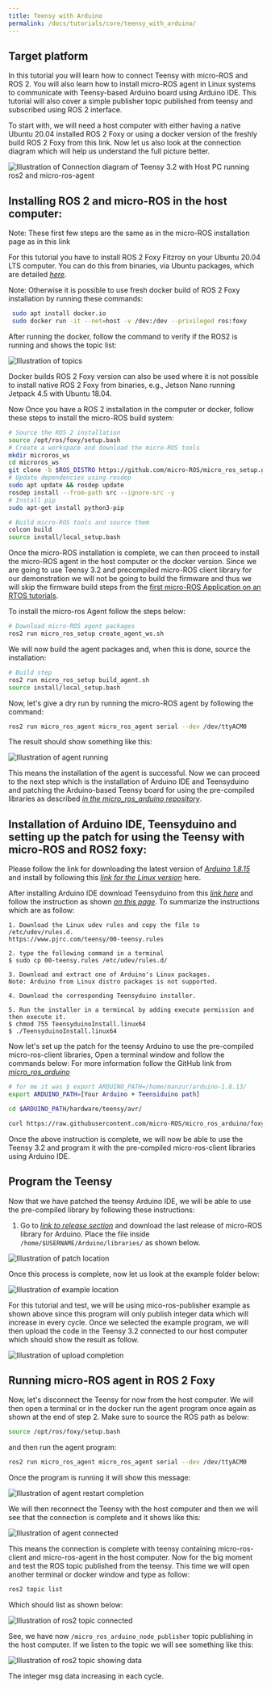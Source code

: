 ```yaml
---
title: Teensy with Arduino
permalink: /docs/tutorials/core/teensy_with_arduino/
---
```


## Target platform

In this tutorial you will learn how to connect Teensy with micro-ROS and ROS 2. 
You will also learn how to install micro-ROS agent in Linux systems to communicate with 
Teensy-based Arduino board using Arduino IDE. This tutorial will also cover a 
simple publisher topic published from teensy and subscribed using ROS 2 interface.

To start with, we will need a host computer with either having a native 
Ubuntu 20.04 installed ROS 2 Foxy or using a docker version of the freshly build ROS 2 Foxy 
from this link. Now let us also look at the connection diagram which will help us 
understand the full picture better.

![Illustration of Connection diagram of Teensy 3.2 with Host PC running ros2 and micro-ros-agent](Teensy_micro_ros_connection.png)

## Installing ROS 2 and micro-ROS in the host computer: 
Note: These first few steps are the same as in the micro-ROS installation page as in this link

For this tutorial you have to install ROS 2 Foxy Fitzroy on your Ubuntu 20.04 LTS computer. 
You can do this from binaries, via Ubuntu packages, which are detailed 
[*here*](https://docs.ros.org/en/foxy/Installation/Ubuntu-Install-Binary.html).

Note: Otherwise it is possible to use fresh docker build of ROS 2 Foxy installation by running these commands:

```bash
 sudo apt install docker.io
 sudo docker run -it --net=host -v /dev:/dev --privileged ros:foxy
```
After running the docker, follow the command to verify if the ROS2 is running and shows the topic list:

![Illustration of topics](rostopic_show.png)

Docker builds ROS 2 Foxy version can also be used where it is not possible to install 
native ROS 2 Foxy from binaries, e.g., Jetson Nano running Jetpack 4.5 with Ubuntu 18.04.

Now Once you have a ROS 2 installation in the computer or docker, follow these steps to install the micro-ROS build system:

```bash
# Source the ROS 2 installation
source /opt/ros/foxy/setup.bash
# Create a workspace and download the micro-ROS tools
mkdir microros_ws
cd microros_ws
git clone -b $ROS_DISTRO https://github.com/micro-ROS/micro_ros_setup.git src/micro_ros_setup
# Update dependencies using rosdep
sudo apt update && rosdep update
rosdep install --from-path src --ignore-src -y
# Install pip
sudo apt-get install python3-pip

# Build micro-ROS tools and source them
colcon build
source install/local_setup.bash
```

Once the micro-ROS installation is complete, we can then proceed to install the micro-ROS agent 
in the host computer or the docker version. Since we are going to use Teensy 3.2 and precompiled 
micro-ROS client library for our demonstration we will not be going to build the firmware and 
thus we will skip the firmware build steps from the [first micro-ROS Application on an RTOS tutorials](../first_application_rtos/).

To install the micro-ros Agent follow the steps below:

```bash
# Download micro-ROS agent packages
ros2 run micro_ros_setup create_agent_ws.sh
```
We will now build the agent packages and, when this is done, source the installation:

```bash
# Build step
ros2 run micro_ros_setup build_agent.sh
source install/local_setup.bash
```
Now, let's give a dry run by running the micro-ROS agent by following the command:

```bash
ros2 run micro_ros_agent micro_ros_agent serial --dev /dev/ttyACM0
```
The result should show something like this:

![Illustration of agent running](micro_ros_agent_start.png)

This means the installation of the agent is successful. 
Now we can proceed to the next step which is the installation of Arduino IDE 
and Teensyduino and patching the Arduino-based Teensy board for using the 
pre-compiled libraries as described [*in the micro_ros_arduino repository*](https://github.com/micro-ROS/micro_ros_arduino#patch-teensyduino).

## Installation of Arduino IDE, Teensyduino and setting up the patch for using the Teensy with micro-ROS and ROS2 foxy:

Please follow the link for downloading the latest version of 
[*Arduino 1.8.15*](https://github.com/arduino/Arduino/releases/download/1.8.15/arduino-1.8.15.tar.xz) 
and install by following this [*link for the Linux version*](https://www.arduino.cc/en/Guide/Linux) here.

After installing Arduino IDE download Teensyduino from this [*link here*](https://www.pjrc.com/teensy/td_154/TeensyduinoInstall.linux64) 
and follow the instruction as shown [*on this page*](https://www.pjrc.com/teensy/td_154/TeensyduinoInstall.linux64). 
To summarize the instructions which are as follow:

```
1. Download the Linux udev rules and copy the file to /etc/udev/rules.d.
https://www.pjrc.com/teensy/00-teensy.rules

2. type the following command in a terminal 
$ sudo cp 00-teensy.rules /etc/udev/rules.d/

3. Download and extract one of Arduino's Linux packages.
Note: Arduino from Linux distro packages is not supported.

4. Download the corresponding Teensyduino installer.

5. Run the installer in a termincal by adding execute permission and then execute it.
$ chmod 755 TeensyduinoInstall.linux64
$ ./TeensyduinoInstall.linux64
```
Now let's set up the patch for the teensy Arduino to use the pre-compiled micro-ros-client 
libraries, Open a terminal window and follow the commands below: For more information follow 
the GitHub link from [*micro_ros_arduino*](https://github.com/micro-ROS/micro_ros_arduino/tree/foxy)

```bash
# for me it was $ export ARDUINO_PATH=/home/manzur/arduino-1.8.13/
export ARDUINO_PATH=[Your Arduino + Teensiduino path]

cd $ARDUINO_PATH/hardware/teensy/avr/

curl https://raw.githubusercontent.com/micro-ROS/micro_ros_arduino/foxy/extras/patching_boards/platform_teensy.txt > platform.txt
```

Once the above instruction is complete, we will now be able to use the Teensy 3.2 and 
program it with the pre-compiled micro-ros-client libraries using Arduino IDE.

## Program the Teensy

Now that we have patched the teensy Arduino IDE, we will be able to use the pre-compiled library by following these instructions:

1. Go to [*link to release section*](https://github.com/micro-ROS/micro_ros_arduino/releases) 
and download the last release of micro-ROS library for Arduino. 
Place the file inside `/home/$USERNAME/Arduino/libraries/` as shown below.

![Illustration of patch location](patch_location.png)

Once this process is complete, now let us look at the example folder below:

![Illustration of example location](arduino_example_location.png)

For this tutorial and test, we will be using mico-ros-publisher example as shown above since this 
program will only publish integer data which will increase in every cycle. Once we selected the 
example program, we will then upload the code in the Teensy 3.2 connected to our host computer 
which should show the result as follow.

![Illustration of upload completion](upload_completion.png)

## Running micro-ROS agent in ROS 2 Foxy

Now, let's disconnect the Teensy for now from the host computer. We will then open a terminal 
or in the docker run the agent program once again as shown at the end of 
step 2. Make sure to source the ROS path as below:

```bash
source /opt/ros/foxy/setup.bash
```

and then run the agent program:

```bash
ros2 run micro_ros_agent micro_ros_agent serial --dev /dev/ttyACM0
```
Once the program is running it will show this message:

![Illustration of agent restart completion](agent_restart.png)

We will then reconnect the Teensy with the host computer and then we will see 
that the connection is complete and it shows like this:

![Illustration of agent connected](agent_connected.png)

This means the connection is complete with teensy containing micro-ros-client and micro-ros-agent in the host computer.
Now for the big moment and test the ROS topic published from the teensy. 
This time we will open another terminal or docker window and type as follow:

```bash
ros2 topic list
```
Which should list as shown below:

![Illustration of ros2 topic connected](ros2_topic_all.png)

See, we have now `/micro_ros_arduino_node_publisher` topic publishing in the host computer. 
If we listen to the topic we will see something like this:

![Illustration of ros2 topic showing data](topic_show.png)

The integer msg data increasing in each cycle.
